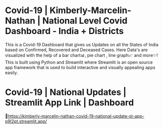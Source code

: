 # Covid-19 | Kimberly-Marcelin-Nathan | National Level Covid Dashboard - India + Districts

This is a Covid-19 Dashboard that gives us Updates on all the States of India based on Confirmed, Recovered and Deceased Cases.
Here Data's are visualized with the help of a bar chart📊, pie chart , line graph📈 and more✨!
This is built using Python and Streamlit where Streamlit is an open source app framework that is used to build interactive and visually appealing apps easily.

# Covid-19 | National Updates | Streamlit App Link | Dashboard

🔗https://kimberly-marcelin-nathan-covid-19-national-update-st-app-p9l2pt.streamlit.app/
